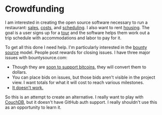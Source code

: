 Crowdfunding
============

I am interested in creating the open source software necessary to run a restaurant: [sales](https://github.com/OneAcreCafe/sales), [costs](https://github.com/OneAcreCafe/costs), and [scheduling](https://github.com/OneAcreCafe/volunteers). I also want to rent [housing](https://github.com/dhappy/housing). The goal is a user signs up for a [tour](https://github.com/dhappy/tour) and the software helps them work out a trip schedule with accommodations and labor to pay for it.

To get all this done I need help. I'm particularly interested in the [bounty source](//bountysource.com) model. People post rewards for closing issues. I have three major issues with bountysource.com:

* Though they are [soon to support bitcoins](https://github.com/bountysource/frontend/issues/390), they will convert them to dollars.
* You can place bids on issues, but those bids aren't visible in the project view. I want totals for what it will cost to reach various milestones.
* [It doesn't work.](https://github.com/bountysource/frontend/issues/470)

So this is an attempt to create an alternative. I really want to play with [CouchDB](http://couchdb.apache.org), but it doesn't have GitHub auth support. I really shouldn't use this as an opportunity to learn it.
